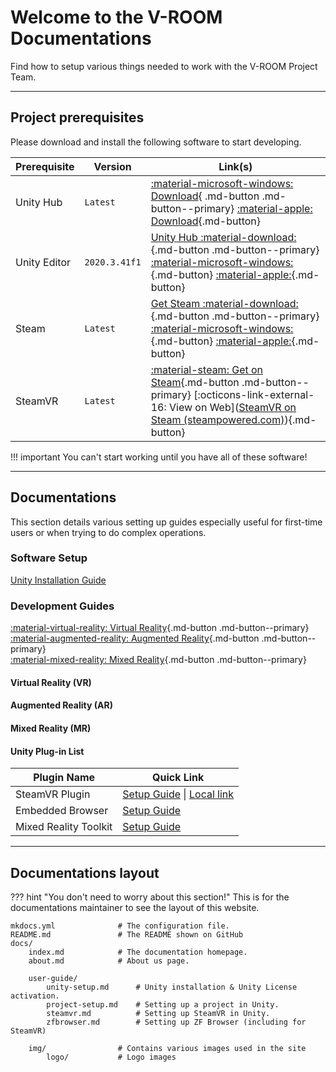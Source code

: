 # Welcome to the V-ROOM Documentations

Find how to setup various things needed to work with the V-ROOM Project Team.

---

## Project prerequisites


Please download and install the following software to start developing.

| Prerequisite | Version       | Link(s)                                                      |
| ------------ | ------------  | ------------------------------------------------------------ |
| Unity Hub    | `Latest`      | [:material-microsoft-windows: Download](https://public-cdn.cloud.unity3d.com/hub/prod/UnityHubSetup.exe){ .md-button .md-button--primary} [:material-apple: Download](https://public-cdn.cloud.unity3d.com/hub/prod/UnityHubSetup.dmg){.md-button} |
| Unity Editor | `2020.3.41f1` | [Unity Hub :material-download:](unityhub://2020.3.41f1/7c19dc9acfda){.md-button .md-button--primary} [:material-microsoft-windows:](https://download.unity3d.com/download_unity/7c19dc9acfda/Windows64EditorInstaller/UnitySetup64-2020.3.41f1.exe){.md-button} [:material-apple:](https://unity3d.com/get-unity/download?thank-you=update&download_nid=65865&os=Mac){.md-button} |
| Steam        | `Latest`      | [Get Steam :material-download:](https://store.steampowered.com/about/){.md-button .md-button--primary} [:material-microsoft-windows:](https://cdn.cloudflare.steamstatic.com/client/installer/SteamSetup.exe){.md-button} [:material-apple:](https://cdn.cloudflare.steamstatic.com/client/installer/steam.dmg){.md-button} |
| SteamVR      | `Latest`      | [:material-steam: Get on Steam](steam://run/250820){.md-button .md-button--primary} [:octicons-link-external-16: View on Web]([SteamVR on Steam (steampowered.com)](https://store.steampowered.com/app/250820/SteamVR/)){.md-button} |



!!! important
    You can't start working until you have all of these software!

---

## Documentations

This section details various setting up guides especially useful for first-time users or when trying to do complex operations.

### Software Setup

[Unity Installation Guide](user-guide/unity-setup/index.html)

### Development Guides

[:material-virtual-reality: Virtual Reality](target-platform/virtual-reality.md){.md-button .md-button--primary}  
[:material-augmented-reality: Augmented Reality](target-platform/augmented-reality.md){.md-button .md-button--primary}  
[:material-mixed-reality: Mixed Reality](target-platform/mixed-reality.md){.md-button .md-button--primary}

#### Virtual Reality (VR)
#### Augmented Reality (AR)
#### Mixed Reality (MR)



#### Unity Plug-in List

| Plugin Name 			| Quick Link 	|
| ----------- 			| ----------	|
| SteamVR Plugin 		| [Setup Guide](user-guide/steamvr/index.html) \| [Local link](user-guide/steamvr) |
| Embedded Browser 		| [Setup Guide](user-guide/zfbrowser/index.html) 	|
| Mixed Reality Toolkit | [Setup Guide](user-guide/MRTK/index.html) 		|




---

## Documentations layout

??? hint "You don't need to worry about this section!"
    This is for the documentations maintainer to see the layout of this website.

```
mkdocs.yml				# The configuration file.
README.md				# The README shown on GitHub
docs/
    index.md			# The documentation homepage.
    about.md			# About us page.
    
	user-guide/
        unity-setup.md		# Unity installation & Unity License activation.
        project-setup.md	# Setting up a project in Unity.
        steamvr.md			# Setting up SteamVR in Unity.
		zfbrowser.md		# Setting up ZF Browser (including for SteamVR)

    img/				# Contains various images used in the site
        logo/			# Logo images
```

